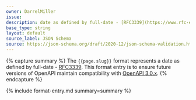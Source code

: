 ```yaml
---
owner: DarrelMiller
issue: 
description: date as defined by full-date - [RFC3339](https://www.rfc-editor.org/rfc/rfc3339#section-5.6)
base_type: string
layout: default
source_label: JSON Schema
source: https://json-schema.org/draft/2020-12/json-schema-validation.html#name-dates-times-and-duration
---
```


{% capture summary %}
The `{{page.slug}}` format represents a date as defined by full-date - [RFC3339](https://www.rfc-editor.org/rfc/rfc3339#section-5.6). This format entry is to ensure future versions of OpenAPI maintain compatibility with [OpenAPI 3.0.x](https://spec.openapis.org/oas/v3.0.0).
{% endcapture %}

{% include format-entry.md summary=summary %}
